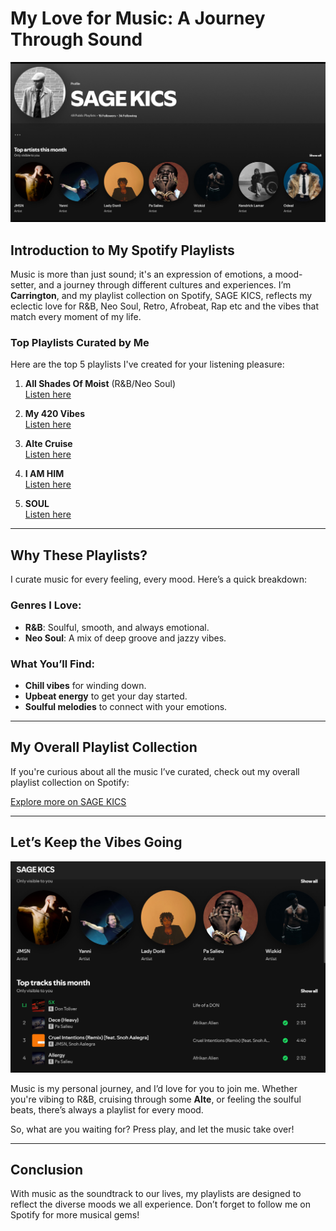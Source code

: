 # My Love for Music: A Journey Through Sound
![Music Vibes](./sage2.png) 

## Introduction to My Spotify Playlists

Music is more than just sound; it's an expression of emotions, a mood-setter, and a journey through different cultures and experiences. I’m **Carrington**, and my playlist collection on Spotify, SAGE KICS, reflects my eclectic love for R&B, Neo Soul, Retro, Afrobeat, Rap etc and the vibes that match every moment of my life.

### Top Playlists Curated by Me

Here are the top 5 playlists I've created for your listening pleasure:

1. **All Shades Of Moist** (R&B/Neo Soul)  
   [Listen here](https://open.spotify.com/playlist/6ggnG807cLD2yoZkigIMWT?si=6CBVVewoTWCt6lvprT10tA&pi=re2vH5sCQDCkC)

2. **My 420 Vibes**  
   [Listen here](https://open.spotify.com/playlist/0mlimJQOeeE3lVVPCa7zfe?si=dDz1jB11RgG9mx9FCHUy3Q&pi=Nn2_sK2BRQmRq)

3. **Alte Cruise**  
   [Listen here](https://open.spotify.com/playlist/0qdSDpM7slqhORPYbYxPHg?si=n56PvOmKROC9c0iUBu0_6Q&pi=TjIYlAx6RIqP1)

4. **I AM HIM**  
   [Listen here](https://open.spotify.com/playlist/5R7P82jfJEZcox5rR1KeRC?si=BK7MNvYkSEOb8yIvde3nNw)

5. **SOUL**  
   [Listen here](https://open.spotify.com/playlist/2b2CE66q6HsjfHeV1LIo2b?si=9lpWiKssRO6QH62k6OJ3qQ)

---

## Why These Playlists?

I curate music for every feeling, every mood. Here’s a quick breakdown:

### Genres I Love:
- **R&B**: Soulful, smooth, and always emotional.
- **Neo Soul**: A mix of deep groove and jazzy vibes.

### What You’ll Find:
- **Chill vibes** for winding down.
- **Upbeat energy** to get your day started.
- **Soulful melodies** to connect with your emotions.

---

## My Overall Playlist Collection

If you're curious about all the music I’ve curated, check out my overall playlist collection on Spotify:

[Explore more on SAGE KICS](https://open.spotify.com/user/h5ymwyuygm3bb6j1dp688fnqh?si=UuNdyxLiTl60cNuVUW9poA)

---

## Let’s Keep the Vibes Going

![Music Vibes](./sage.png)

Music is my personal journey, and I’d love for you to join me. Whether you're vibing to R&B, cruising through some **Alte**, or feeling the soulful beats, there’s always a playlist for every mood.

So, what are you waiting for? Press play, and let the music take over!

---

## Conclusion

With music as the soundtrack to our lives, my playlists are designed to reflect the diverse moods we all experience. Don’t forget to follow me on Spotify for more musical gems!

